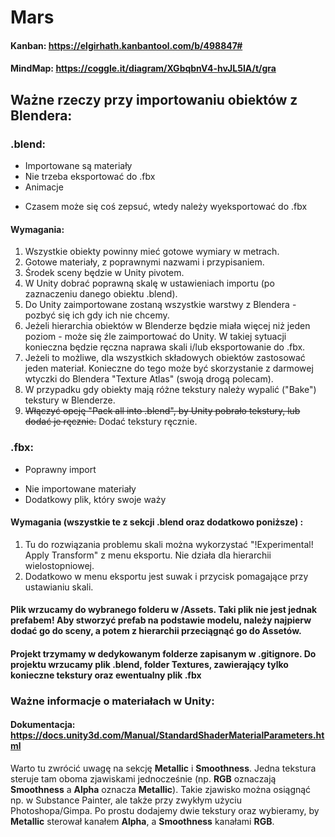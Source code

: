 # Mars

#### Kanban: https://elgirhath.kanbantool.com/b/498847#

#### MindMap: https://coggle.it/diagram/XGbqbnV4-hvJL5IA/t/gra

## Ważne rzeczy przy importowaniu obiektów z Blendera:

### .blend:
+ Importowane są materiały
+ Nie trzeba eksportować do .fbx
+ Animacje
- Czasem może się coś zepsuć, wtedy należy wyeksportować do .fbx

#### Wymagania:
1. Wszystkie obiekty powinny mieć gotowe wymiary w metrach.
2. Gotowe materiały, z poprawnymi nazwami i przypisaniem.
3. Środek sceny będzie w Unity pivotem.
4. W Unity dobrać poprawną skalę w ustawieniach importu (po zaznaczeniu danego obiektu .blend).
5. Do Unity zaimportowane zostaną wszystkie warstwy z Blendera - pozbyć się ich gdy ich nie chcemy.
6. Jeżeli hierarchia obiektów w Blenderze będzie miała więcej niż jeden poziom - może się źle zaimportować do Unity. W takiej sytuacji konieczna będzie ręczna naprawa skali i/lub eksportowanie do .fbx.
7. Jeżeli to możliwe, dla wszystkich składowych obiektów zastosować jeden materiał. Konieczne do tego może być skorzystanie z darmowej wtyczki do Blendera "Texture Atlas" (swoją drogą polecam).
8. W przypadku gdy obiekty mają różne tekstury należy wypalić ("Bake") tekstury w Blenderze.
9. ~~Włączyć opcję "Pack all into .blend", by Unity pobrało tekstury, lub dodać je ręcznie.~~ Dodać tekstury ręcznie.

### .fbx:
+ Poprawny import
- Nie importowane materiały
- Dodatkowy plik, który swoje waży

#### Wymagania (wszystkie te z sekcji .blend oraz dodatkowo poniższe) :
1. Tu do rozwiązania problemu skali można wykorzystać "!Experimental! Apply Transform" z menu eksportu. Nie działa dla hierarchii wielostopniowej.
2. Dodatkowo w menu eksportu jest suwak i przycisk pomagające przy ustawianiu skali.

#### Plik wrzucamy do wybranego folderu w /Assets. Taki plik nie jest jednak prefabem! Aby stworzyć prefab na podstawie modelu, należy najpierw dodać go do sceny, a potem z hierarchii przeciągnąć go do Assetów.
#### Projekt trzymamy w dedykowanym folderze zapisanym w .gitignore. Do projektu wrzucamy plik .blend, folder Textures, zawierający tylko konieczne tekstury oraz ewentualny plik .fbx

### Ważne informacje o materiałach w Unity:
#### Dokumentacja: https://docs.unity3d.com/Manual/StandardShaderMaterialParameters.html

Warto tu zwrócić uwagę na sekcję **Metallic** i **Smoothness**. Jedna tekstura steruje tam oboma zjawiskami jednocześnie (np. **RGB** oznaczają **Smoothness** a **Alpha** oznacza **Metallic**). Takie zjawisko można osiągnąć np. w Substance Painter, ale także przy zwykłym użyciu Photoshopa/Gimpa. Po prostu dodajemy dwie tekstury oraz wybieramy, by **Metallic** sterował kanałem **Alpha**, a **Smoothness** kanałami **RGB**.
